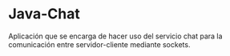 # Java-Chat
Aplicación que se encarga de hacer uso del servicio chat para la comunicación entre servidor-cliente mediante sockets.
